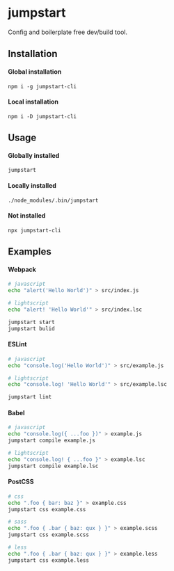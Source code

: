 jumpstart
=======

Config and boilerplate free dev/build tool.

Installation
------------

#### Global installation
```
npm i -g jumpstart-cli
```

#### Local installation
```
npm i -D jumpstart-cli
```

Usage
-----

#### Globally installed
```
jumpstart
```

#### Locally installed
```
./node_modules/.bin/jumpstart
```

#### Not installed
```
npx jumpstart-cli
```

Examples
--------

#### Webpack

```sh
# javascript
echo "alert('Hello World')" > src/index.js

# lightscript
echo "alert! 'Hello World'" > src/index.lsc

jumpstart start
jumpstart bulid
```

#### ESLint
```sh
# javascript
echo "console.log('Hello World')" > src/example.js

# lightscript
echo "console.log! 'Hello World'" > src/example.lsc

jumpstart lint
```

#### Babel
```sh
# javascript
echo "console.log({ ...foo })" > example.js
jumpstart compile example.js

# lightscript
echo "console.log! { ...foo }" > example.lsc
jumpstart compile example.lsc
```

#### PostCSS
```sh
# css
echo ".foo { bar: baz }" > example.css
jumpstart css example.css

# sass
echo ".foo { .bar { baz: qux } }" > example.scss
jumpstart css example.scss

# less
echo ".foo { .bar { baz: qux } }" > example.less
jumpstart css example.less
```
